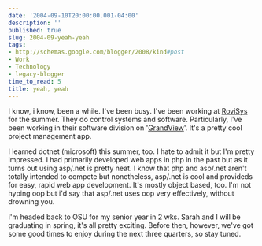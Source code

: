 ```yaml
---
date: '2004-09-10T20:00:00.001-04:00'
description: ''
published: true
slug: 2004-09-yeah-yeah
tags:
- http://schemas.google.com/blogger/2008/kind#post
- Work
- Technology
- legacy-blogger
time_to_read: 5
title: yeah, yeah
---
```


I know, i know, been a while. I've been busy. I've been working at <a href="http://www.rovisys.com/">RoviSys</a> for the summer. They do control systems and software. Particularly, I've been working in their software division on '<a href="http://www.grandview2000.com/">GrandView</a>'. It's a pretty cool project management app.

I learned dotnet (microsoft) this summer, too. I hate to admit it but I'm pretty impressed. I had primarily developed web apps in php in the past but as it turns out using asp/.net is pretty neat. I know that php and asp/.net aren't totally intended to compete but nonetheless, asp/.net is cool and provideds for easy, rapid web app development. It's mostly object based, too. I'm not hyping oop but i'd say that asp/.net uses oop very effectively, without drowning you.

I'm headed back to OSU for my senior year in 2 wks. Sarah and I will be graduating in spring, it's all pretty exciting. Before then, however, we've got some good times to enjoy during the next three quarters, so stay tuned.
